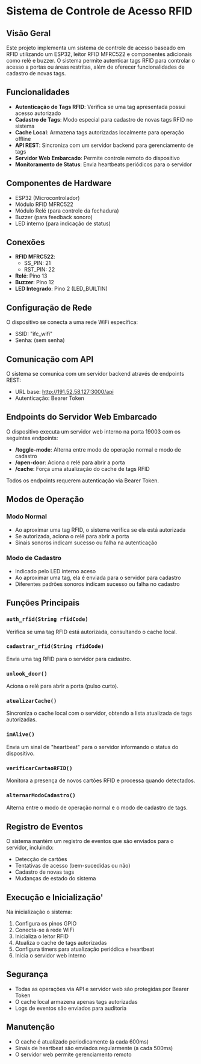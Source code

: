 # Sistema de Controle de Acesso RFID

## Visão Geral
Este projeto implementa um sistema de controle de acesso baseado em RFID utilizando um ESP32, leitor RFID MFRC522 e componentes adicionais como relé e buzzer. O sistema permite autenticar tags RFID para controlar o acesso a portas ou áreas restritas, além de oferecer funcionalidades de cadastro de novas tags.

## Funcionalidades
- **Autenticação de Tags RFID**: Verifica se uma tag apresentada possui acesso autorizado
- **Cadastro de Tags**: Modo especial para cadastro de novas tags RFID no sistema
- **Cache Local**: Armazena tags autorizadas localmente para operação offline
- **API REST**: Sincroniza com um servidor backend para gerenciamento de tags
- **Servidor Web Embarcado**: Permite controle remoto do dispositivo
- **Monitoramento de Status**: Envia heartbeats periódicos para o servidor

## Componentes de Hardware
- ESP32 (Microcontrolador)
- Módulo RFID MFRC522
- Módulo Relé (para controle da fechadura)
- Buzzer (para feedback sonoro)
- LED interno (para indicação de status)

## Conexões
- **RFID MFRC522**:
  - SS_PIN: 21
  - RST_PIN: 22
- **Relé**: Pino 13
- **Buzzer**: Pino 12
- **LED Integrado**: Pino 2 (LED_BUILTIN)

## Configuração de Rede
O dispositivo se conecta a uma rede WiFi específica:
- SSID: "ifc_wifi" 
- Senha: (sem senha)

## Comunicação com API
O sistema se comunica com um servidor backend através de endpoints REST:
- URL base: http://191.52.58.127:3000/api
- Autenticação: Bearer Token

## Endpoints do Servidor Web Embarcado
O dispositivo executa um servidor web interno na porta 19003 com os seguintes endpoints:

- **/toggle-mode**: Alterna entre modo de operação normal e modo de cadastro
- **/open-door**: Aciona o relé para abrir a porta
- **/cache**: Força uma atualização do cache de tags RFID

Todos os endpoints requerem autenticação via Bearer Token.

## Modos de Operação

### Modo Normal
- Ao aproximar uma tag RFID, o sistema verifica se ela está autorizada
- Se autorizada, aciona o relé para abrir a porta
- Sinais sonoros indicam sucesso ou falha na autenticação

### Modo de Cadastro
- Indicado pelo LED interno aceso
- Ao aproximar uma tag, ela é enviada para o servidor para cadastro
- Diferentes padrões sonoros indicam sucesso ou falha no cadastro

## Funções Principais

### `auth_rfid(String rfidCode)`
Verifica se uma tag RFID está autorizada, consultando o cache local.

### `cadastrar_rfid(String rfidCode)`
Envia uma tag RFID para o servidor para cadastro.

### `unlook_door()`
Aciona o relé para abrir a porta (pulso curto).

### `atualizarCache()`
Sincroniza o cache local com o servidor, obtendo a lista atualizada de tags autorizadas.

### `imAlive()`
Envia um sinal de "heartbeat" para o servidor informando o status do dispositivo.

### `verificarCartaoRFID()`
Monitora a presença de novos cartões RFID e processa quando detectados.

### `alternarModoCadastro()`
Alterna entre o modo de operação normal e o modo de cadastro de tags.

## Registro de Eventos
O sistema mantém um registro de eventos que são enviados para o servidor, incluindo:
- Detecção de cartões
- Tentativas de acesso (bem-sucedidas ou não)
- Cadastro de novas tags
- Mudanças de estado do sistema

## Execução e Inicialização'
Na inicialização o sistema:
1. Configura os pinos GPIO
2. Conecta-se à rede WiFi
3. Inicializa o leitor RFID
4. Atualiza o cache de tags autorizadas
5. Configura timers para atualização periódica e heartbeat
6. Inicia o servidor web interno

## Segurança
- Todas as operações via API e servidor web são protegidas por Bearer Token
- O cache local armazena apenas tags autorizadas
- Logs de eventos são enviados para auditoria

## Manutenção
- O cache é atualizado periodicamente (a cada 600ms)
- Sinais de heartbeat são enviados regularmente (a cada 500ms)
- O servidor web permite gerenciamento remoto